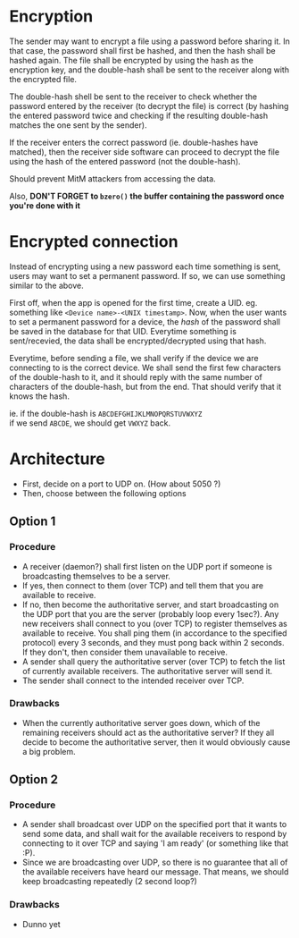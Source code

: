 # Encryption
The sender may want to encrypt a file using a password before sharing it. In
that case, the password shall first be hashed, and then the hash shall be hashed
again. The file shall be encrypted by using the hash as the encryption key, and
the double-hash shall be sent to the receiver along with the encrypted file.

The double-hash shell be sent to the receiver to check whether the password
entered by the receiver (to decrypt the file) is correct (by hashing the entered
password twice and checking if the resulting double-hash matches the one sent by
the sender).

If the receiver enters the correct password (ie. double-hashes have matched),
then the receiver side software can proceed to decrypt the file using the hash
of the entered password (not the double-hash).

Should prevent MitM attackers from accessing the data.

Also, **DON'T FORGET to `bzero()` the buffer containing the password once you're
done with it**

# Encrypted connection
Instead of encrypting using a new password each time something is sent, users
may want to set a permanent password. If so, we can use something similar to the
above.

First off, when the app is opened for the first time, create a UID. eg.
something like `<Device name>-<UNIX timestamp>`. Now, when the user wants to set
a permanent password for a device, the _hash_ of the password shall be saved in
the database for that UID. Everytime something is sent/recevied, the data shall
be encrypted/decrypted using that hash.

Everytime, before sending a file, we shall verify if the device we are
connecting to is the correct device. We shall send the first few characters of
the double-hash to it, and it should reply with the same number of characters of
the double-hash, but from the end. That should verify that it knows the hash.

ie. if the double-hash is `ABCDEFGHIJKLMNOPQRSTUVWXYZ`  
if we send `ABCDE`, we should get `VWXYZ` back.

# Architecture
- First, decide on a port to UDP on. (How about 5050 ?)
- Then, choose between the following options

## Option 1
### Procedure
- A receiver (daemon?) shall first listen on the UDP port if someone is
  broadcasting themselves to be a server.
- If yes, then connect to them (over TCP) and tell them that you are available
  to receive.
- If no, then become the authoritative server, and start broadcasting on the UDP
  port that you are the server (probably loop every 1sec?). Any new receivers
  shall connect to you (over TCP) to register themselves as available to
  receive. You shall ping them (in accordance to the specified protocol) every
  3 seconds, and they must pong back within 2 seconds. If they don't, then
  consider them unavailable to receive.
- A sender shall query the authoritative server (over TCP) to fetch the list of
  currently available receivers. The authoritative server will send it.
- The sender shall connect to the intended receiver over TCP.
### Drawbacks
- When the currently authoritative server goes down, which of the remaining
  receivers should act as the authoritative server? If they all decide to become
  the authoritative server, then it would obviously cause a big problem.

## Option 2
### Procedure
- A sender shall broadcast over UDP on the specified port that it wants to send
  some data, and shall wait for the available receivers to respond by connecting
  to it over TCP and saying 'I am ready' (or something like that :P).
- Since we are broadcasting over UDP, so there is no guarantee that all of the
  available receivers have heard our message. That means, we should keep
  broadcasting repeatedly (2 second loop?)
### Drawbacks
- Dunno yet
